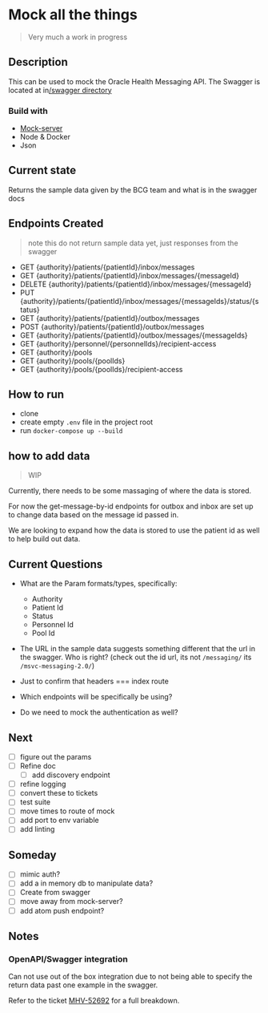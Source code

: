 # Mock all the things

> Very much a work in progress

## Description

This can be used to mock the Oracle Health Messaging API. The Swagger is located at in[/swagger directory](./swagger/messaging-rest-swagger_v3.yaml)

### Build with

- [Mock-server](https://www.mock-server.com)
- Node & Docker
- Json

## Current state

Returns the sample data given by the BCG team and what is in the swagger docs

## Endpoints Created

> note this do not return sample data yet, just responses from the swagger

- GET {authority}/patients/{patientId}/inbox/messages
- GET {authority}/patients/{patientId}/inbox/messages/{messageId}
- DELETE {authority}/patients/{patientId}/inbox/messages/{messageId}
- PUT {authority}/patients/{patientId}/inbox/messages/{messageIds}/status/{status}
- GET {authority}/patients/{patientId}/outbox/messages
- POST {authority}/patients/{patientId}/outbox/messages
- GET {authority}/patients/{patientId}/outbox/messages/{messageIds}
- GET {authority}/personnel/{personnelIds}/recipient-access
- GET {authority}/pools
- GET {authority}/pools/{poolIds}
- GET {authority}/pools/{poolIds}/recipient-access

## How to run

- clone
- create empty `.env` file in the project root
- run `docker-compose up --build`

## how to add data

> WIP

Currently, there needs to be some massaging of where the data is stored.

For now the get-message-by-id endpoints for outbox and inbox are set up to change data based on the message id passed in.

We are looking to expand how the data is stored to use the patient id as well to help build out data.

## Current Questions

- What are the Param formats/types, specifically:

  - Authority
  - Patient Id
  - Status
  - Personnel Id
  - Pool Id

- The URL in the sample data suggests something different that the url in the swagger. Who is right? (check out the id url, its not `/messaging/` its `/msvc-messaging-2.0/`)

- Just to confirm that headers === index route

- Which endpoints will be specifically be using?

- Do we need to mock the authentication as well?

## Next

- [ ] figure out the params
- [ ] Refine doc
  - [ ] add discovery endpoint
- [ ] refine logging
- [ ] convert these to tickets
- [ ] test suite
- [ ] move times to route of mock
- [ ] add port to env variable
- [ ] add linting

## Someday

- [ ] mimic auth?
- [ ] add a in memory db to manipulate data?
- [ ] Create from swagger
- [ ] move away from mock-server?
- [ ] add atom push endpoint?

## Notes

### OpenAPI/Swagger integration

Can not use out of the box integration due to not being able to specify the return data past one example in the swagger.

Refer to the ticket [MHV-52692](https://jira.devops.va.gov/browse/MHV-52692) for a full breakdown.
